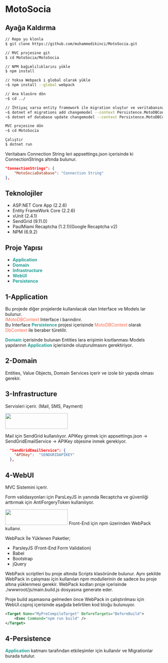 # MotoSocia

## Ayağa Kaldırma
```sh
// Repo yu klonla
$ git clone https://github.com/muhammedikinci/MotoSocia.git

// MVC projesine git
$ cd MotoSocia/MotoSocia

// NPM bağımlılıklarını yükle
$ npm install

// Yoksa Webpack i global olarak yükle
~$ npm install --global webpack

// Ana klasöre dön
~$ cd ../

// İhtiyaç varsa entity framework ile migration oluştur ve veritabanına uygula
~$ dotnet ef migrations add changemodel --context Persistence.MotoDBContext --output-dir Migrations --project Persistence -s MotoSocia
~$ dotnet ef database update changemodel --context Persistence.MotoDBContext --project Persistence -s MotoSocia

MVC projesine dön
~$ cd MotoSocia

Çalıştır
$ dotnet run
```

Veritabanı Connection String leri appsettings.json içerisinde ki ConnectionStrings altında bulunur.
```json
"ConnectionStrings": {
    "MotoSociaDatabase": "Connection String"
},
```

## Teknolojiler
* ASP.NET Core App (2.2.6)
* Entity FrameWork Core (2.2.6)
* xUnit (2.4.1)
* SendGrid (9.11.0)
* PaulMiami Recaptcha (1.2.1)(Google Recaptcha v2)
* NPM (6.9.2)

## Proje Yapısı

* <b style="color: #239f95">Application</b>
* <b style="color: #239f95">Domain</b>
* <b style="color: #239f95">Infrastructure</b>
* <b style="color: #239f95">WebUI</b>
* <b style="color: #239f95">Persistence</b>

## 1-Application
<p>
Bu projede diğer projelerde kullanılacak olan Interface ve Models lar bulunur. <br>
<span style="color: tomato">IMotoDBContext</span> Interface i barındırır.<br>Bu Interface <b style="color: #239f95">Persistence</b> projesi içerisinde <span style="color: tomato">MotoDBContext</span> olarak <span style="color: tomato">DbContext</span> ile beraber türetilir.
</p> 
<p>
<b style="color: #239f95">Domain</b> içerisinde bulunan Entities lara erişimin kısıtlanması Models yapılarının <b style="color: #239f95">Application</b> içierisinde oluşturulmasını gerektiriyor.
</p>

## 2-Domain
Entities, Value Objects, Domain Services içerir ve izole bir yapıda olması gerekir.

## 3-Infrastructure
Servisleri içerir. (Mail, SMS, Payment)

<img src="https://sendgrid.com/brand/sg-twilio/sg-twilio-lockup.svg" width="200" height="50" />

Mail için SendGrid kullanılıyor. APIKey girmek için appsettings.json -> SendGridEmailService -> APIKey objesine inmek gerekiyor.
```json
  "SendGridEmailService": {
    "APIKey":  "SENDGRIDAPIKEY"
  },
```

## 4-WebUI
MVC Sistemini içerir. 

Form validasyonları için ParsLeyJS in yanında Recaptcha ve güvenliği arttırmak için AntiForgeryToken kullanılıyor.

<img src="https://webpack.js.org/e0b5805d423a4ec9473ee315250968b2.svg" width="200" height="50" />
Front-End için npm üzerinden WebPack kullanır.

WebPack İle Yüklenen Paketler;
* ParsleyJS (Front-End Form Validation)
* Babel
* Bootstrap
* jQuery

WebPack scriptleri bu proje altında Scripts klasöründe bulunur. Aynı şekilde WebPack in çalışması için kullanılan npm modullerinin de sadece bu proje altına yüklenmesi gerekir. WebPack kodları proje içerisinde ./wwwroot/js/main.build.js dosyasına generate eder.

Proje build aşamasına gelmeden önce WebPack in çalıştırılması için WebUI.csproj içerisinde aşağıda belirtilen kod bloğu bulunuyor.
```xml
<Target Name="MyPreCompileTarget" BeforeTargets="BeforeBuild">
    <Exec Command="npm run build" />
</Target>
```

## 4-Persistence
<b style="color: #239f95">Application</b> katmanı tarafından etkileşimler için kullanılır ve Migrationlar burada tutulur. 
